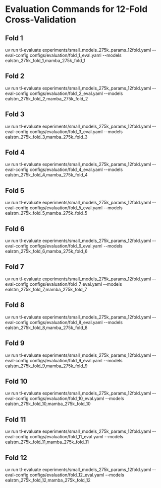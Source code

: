 # Evaluation Commands for 12-Fold Cross-Validation

## Fold 1

uv run tl-evaluate experiments/small_models_275k_params_12fold.yaml --eval-config configs/evaluation/fold_1_eval.yaml --models ealstm_275k_fold_1,mamba_275k_fold_1

## Fold 2

uv run tl-evaluate experiments/small_models_275k_params_12fold.yaml --eval-config configs/evaluation/fold_2_eval.yaml --models ealstm_275k_fold_2,mamba_275k_fold_2

## Fold 3

uv run tl-evaluate experiments/small_models_275k_params_12fold.yaml --eval-config configs/evaluation/fold_3_eval.yaml --models ealstm_275k_fold_3,mamba_275k_fold_3

## Fold 4

uv run tl-evaluate experiments/small_models_275k_params_12fold.yaml --eval-config configs/evaluation/fold_4_eval.yaml --models ealstm_275k_fold_4,mamba_275k_fold_4

## Fold 5

uv run tl-evaluate experiments/small_models_275k_params_12fold.yaml --eval-config configs/evaluation/fold_5_eval.yaml --models ealstm_275k_fold_5,mamba_275k_fold_5

## Fold 6

uv run tl-evaluate experiments/small_models_275k_params_12fold.yaml --eval-config configs/evaluation/fold_6_eval.yaml --models ealstm_275k_fold_6,mamba_275k_fold_6

## Fold 7

uv run tl-evaluate experiments/small_models_275k_params_12fold.yaml --eval-config configs/evaluation/fold_7_eval.yaml --models ealstm_275k_fold_7,mamba_275k_fold_7

## Fold 8

uv run tl-evaluate experiments/small_models_275k_params_12fold.yaml --eval-config configs/evaluation/fold_8_eval.yaml --models ealstm_275k_fold_8,mamba_275k_fold_8

## Fold 9

uv run tl-evaluate experiments/small_models_275k_params_12fold.yaml --eval-config configs/evaluation/fold_9_eval.yaml --models ealstm_275k_fold_9,mamba_275k_fold_9

## Fold 10

uv run tl-evaluate experiments/small_models_275k_params_12fold.yaml --eval-config configs/evaluation/fold_10_eval.yaml --models ealstm_275k_fold_10,mamba_275k_fold_10

## Fold 11

uv run tl-evaluate experiments/small_models_275k_params_12fold.yaml --eval-config configs/evaluation/fold_11_eval.yaml --models ealstm_275k_fold_11,mamba_275k_fold_11

## Fold 12

uv run tl-evaluate experiments/small_models_275k_params_12fold.yaml --eval-config configs/evaluation/fold_12_eval.yaml --models ealstm_275k_fold_12,mamba_275k_fold_12
